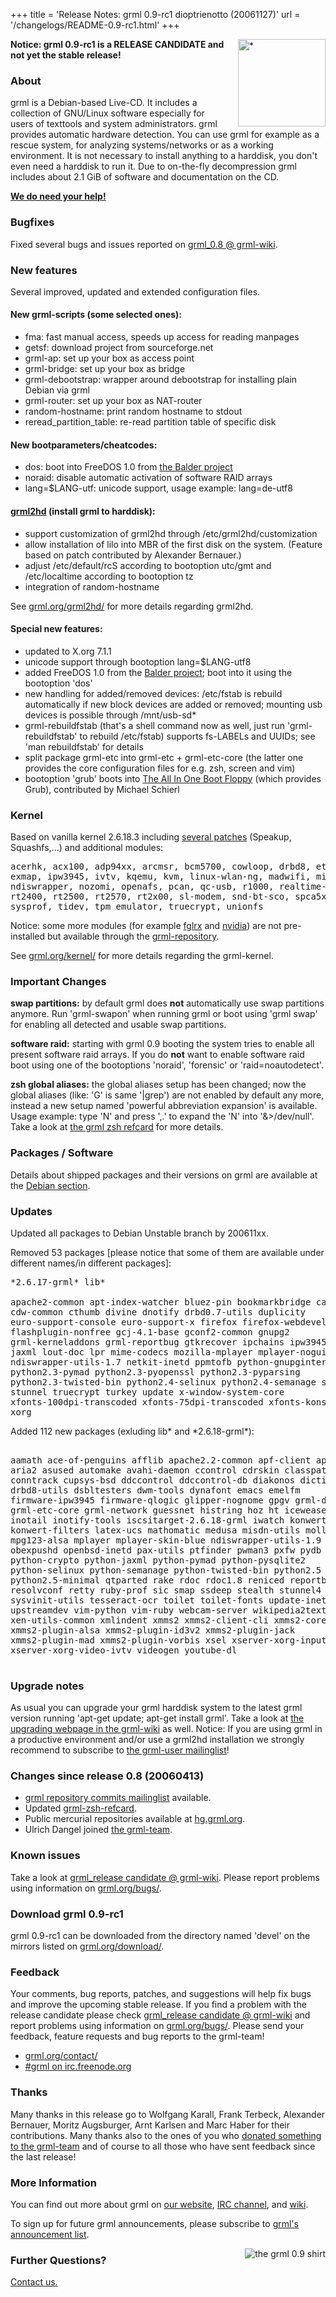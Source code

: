 +++
title = 'Release Notes: grml 0.9-rc1 dioptrienotto (20061127)'
url = '/changelogs/README-0.9-rc1.html'
+++

<p><a href="/screenshots/"><img align="right" style="margin-left: 20px;
border: 0" src="/screenshots/grml_0.9_small.jpg" width="140" alt="*" /></a></p>

<p><strong>Notice: grml 0.9-rc1 is a RELEASE CANDIDATE and not
yet the stable release!</strong></p>

<h3>About</h3>

<p>grml is a Debian-based Live-CD. It includes a collection of GNU/Linux
software especially for users of texttools and system administrators. grml
provides automatic hardware detection. You can use grml for example as a
rescue system, for analyzing systems/networks or as a working environment. It
is not necessary to install anything to a harddisk, you don't even need a
harddisk to run it. Due to on-the-fly decompression grml includes about 2.1
GiB of software and documentation on the CD.</p>

<p><strong><a href="/donations/">We do need your help!</a></strong></p>

<h3>Bugfixes</h3>

<p>Fixed several bugs and issues reported on <a
href="https://github.com/grml/grml/wiki/grml_0.8">grml_0.8 @
grml-wiki</a>.</p>

<h3>New features</h3>

<p>Several improved, updated and extended configuration files.</p>

<h4>New grml-scripts (some selected ones):</h4>

<ul>

<li>fma: fast manual access, speeds up access for reading manpages

<li>getsf: download project from sourceforge.net

<li>grml-ap: set up your box as access point

<li>grml-bridge: set up your box as bridge

<li>grml-debootstrap: wrapper around debootstrap for
installing plain Debian via grml

<li>grml-router: set up your box as NAT-router

<li>random-hostname: print random hostname to stdout

<li>reread_partition_table: re-read partition table of specific disk

</ul>

<h4>New bootparameters/cheatcodes:</h4>

<ul>

<li>dos: boot into FreeDOS 1.0 from <a
href="http://www.finnix.org/Balder">the Balder project</a></li>

<li>noraid: disable automatic activation of software RAID
arrays</li>

<li>lang=$LANG-utf: unicode support, usage example:
lang=de-utf8</li>

</ul>

<h4><a href="/grml2hd/">grml2hd</a> (install grml to harddisk):</h4>

<ul>

<li>support customization of grml2hd through
/etc/grml2hd/customization</li>

<li>allow installation of lilo into MBR of the first disk on the system.
(Feature based on patch contributed by Alexander Bernauer.)</li>

<li>adjust /etc/default/rcS according to bootoption utc/gmt
and /etc/localtime according to bootoption tz</li>

<li>integration of random-hostname</li>

</ul>

<p>See <a href="/grml2hd/">grml.org/grml2hd/</a> for more details regarding
grml2hd.</p>

<h4>Special new features:</h4>

<ul>

<li>updated to X.org 7.1.1</li>

<li>unicode support through bootoption lang=$LANG-utf8

<li>added FreeDOS 1.0 from the <a
href="http://www.finnix.org/Balder">Balder project</a>; boot into it using the bootoption 'dos'

<li>new handling for added/removed devices: /etc/fstab is
rebuild automatically if new block devices are added or
removed; mounting usb devices is possible through /mnt/usb-sd*

<li>grml-rebuildfstab (that's a shell command now as well, just run
'grml-rebuildfstab' to rebuild /etc/fstab) supports fs-LABELs and UUIDs;
see 'man rebuildfstab' for details

<li>split package grml-etc into grml-etc + grml-etc-core (the
latter one provides the core configuration files for e.g. zsh,
screen and vim)

<li>bootoption 'grub' boots into <a
href="http://home.arcor.de/mschierlm/bootdisk/">The All In One
Boot Floppy</a> (which provides Grub), contributed by Michael
Schierl</li>

</ul>

<h3>Kernel</h3>

<p>Based on vanilla kernel 2.6.18.3 including <a
href="/kernel/">several patches</a> (Speakup, Squashfs,...) and
additional modules:</p>

<pre class="rahmen">
acerhk, acx100, adp94xx, arcmsr, bcm5700, cowloop, drbd8, et131x,
exmap, ipw3945, ivtv, kqemu, kvm, linux-wlan-ng, madwifi, misdn,
ndiswrapper, nozomi, openafs, pcan, qc-usb, r1000, realtime-lsm,
rt2400, rt2500, rt2570, rt2x00, sl-modem, snd-bt-sco, spca5xx,
sysprof, tidev, tpm_emulator, truecrypt, unionfs
</pre>

<p>Notice: some more modules (for example <a
href="https://github.com/grml/grml/wiki/ati">fglrx</a> and <a
href="https://github.com/grml/grml/wiki/nvidia">nvidia</a>) are not
pre-installed but available through the <a
href="http://grml.org/repos/">grml-repository</a>.</p>

<p>See <a href="/kernel/">grml.org/kernel/</a> for more details regarding
the grml-kernel.</p>

<h3>Important Changes</h3>

<p><strong>swap partitions:</strong> by default grml does
<strong>not</strong> automatically use swap partitions anymore.
Run 'grml-swapon' when running grml or boot using 'grml swap'
for enabling all detected and usable swap partitions.</p>

<p><strong>software raid:</strong> starting with grml 0.9
booting the system tries to enable all present software raid
arrays. If you do <strong>not</strong> want to enable software
raid boot using one of the bootoptions 'noraid', 'forensic' or
'raid=noautodetect'.</p>

<p><strong>zsh global aliases:</strong> the global aliases
setup has been changed; now the global aliases (like: 'G' is
same '|grep') are not enabled by default any more, instead a
new setup named 'powerful abbreviation expansion' is available.
Usage example: type 'N' and press ',.' to expand the 'N' into
'&amp;&gt;/dev/null'. Take a look at <a
href="/zsh/#grmlzshrefcard">the grml zsh refcard</a> for more
details.</p>

<h3>Packages / Software</h3>

<p>Details about shipped packages and their versions on grml are available at
the <a href="http://grml.org/files/#debian">Debian section</a>.</p>

<h3>Updates</h3>

<p>Updated all packages to Debian Unstable branch by 200611xx.</p>

<p>Removed 53 packages [please notice that some of them are available under
different names/in different packages]:</p>

<pre class="rahmen">
*2.6.17-grml* lib*

apache2-common apt-index-watcher bluez-pin bookmarkbridge camgrab cdw
cdw-common cthumb divine dnotify drbd0.7-utils duplicity
euro-support-console euro-support-x firefox firefox-webdeveloper
flashplugin-nonfree gcj-4.1-base gconf2-common gnupg2
grml-kerneladdons grml-reportbug gtkrecover ipchains ipw3945-ucode
jaxml lout-doc lpr mime-codecs mozilla-mplayer mplayer-nogui mtop
ndiswrapper-utils-1.7 netkit-inetd ppmtofb python-gnupginterface
python2.3-pymad python2.3-pyopenssl python2.3-pyparsing
python2.3-twisted-bin python2.4-selinux python2.4-semanage scanerrlog
stunnel truecrypt turkey update x-window-system-core
xfonts-100dpi-transcoded xfonts-75dpi-transcoded xfonts-konsole xlibs
xorg
</pre>

<p>Added 112 new packages (exluding lib* and *2.6.18-grml*):</p>

<pre class="rahmen">

aamath ace-of-penguins afflib apache2.2-common apf-client apf-server
aria2 asused automake avahi-daemon ccontrol cdrskin classpath-gtkpeer
conntrack cupsys-bsd ddccontrol ddccontrol-db diakonos diction dov4l
drbd8-utils dsbltesters dwm-tools dynafont emacs emelfm
firmware-ipw3945 firmware-qlogic glipper-nognome gpgv grml-debootstrap
grml-etc-core grml-network guessnet histring hoz ht iceweasel ink
inotail inotify-tools iscsitarget-2.6.18-grml iwatch konwert
konwert-filters latex-ucs mathomatic medusa misdn-utils molly-guard
mpg123-alsa mplayer mplayer-skin-blue ndiswrapper-utils-1.9 ne
obexpushd openbsd-inetd pax-utils ptfinder pwman3 pxfw pydb
python-crypto python-jaxml python-pymad python-pysqlite2
python-selinux python-semanage python-twisted-bin python2.5
python2.5-minimal qtparted rake rdoc rdoc1.8 reniced reportbug
resolvconf retty ruby-prof sic smap ssdeep stealth stunnel4 synergy
sysvinit-utils tesseract-ocr toilet toilet-fonts update-inetd
upstreamdev vim-python vim-ruby webcam-server wikipedia2text wodim
xen-utils-common xmlindent xmms2 xmms2-client-cli xmms2-core
xmms2-plugin-alsa xmms2-plugin-id3v2 xmms2-plugin-jack
xmms2-plugin-mad xmms2-plugin-vorbis xsel xserver-xorg-input-vmmouse
xserver-xorg-video-ivtv videogen youtube-dl

</pre>

<h3>Upgrade notes</h3>

<p>As usual you can upgrade your grml harddisk system to the latest grml
version running 'apt-get update; apt-get install grml'. Take a look at <a
href="https://github.com/grml/grml/wiki/upgrading">the upgrading webpage in
the grml-wiki</a> as well. Notice: If you are using grml in a productive
environment and/or use a grml2hd installation we strongly recommend to
subscribe to <a href="http://grml.org/mailinglist/">the grml-user
mailinglist</a>!</p>

<h3>Changes since release 0.8 (20060413)</h3>

<ul>
<li><a href="http://ml.grml.org/list/hg-commits.en.html">grml repository commits mailinglist</a> available.
<li>Updated <a href="/zsh/#grmlzshrefcard">grml-zsh-refcard</a>.
<li>Public mercurial repositories available at <a
href="http://hg.grml.org/">hg.grml.org</a>.
<li>Ulrich Dangel joined <a href="/team/">the grml-team</a>.
</ul>

<h3>Known issues</h3>

<p>Take a look at <a
href="https://github.com/grml/grml/wiki/release_candidate">grml_release
candidate @ grml-wiki</a>.  Please report problems using
information on <a href="/bugs/">grml.org/bugs/</a>.</p>

<!--
<p>Take a look at <a
href="https://github.com/grml/grml/wiki/grml_0.9">grml_0.9 @ grml-wiki</a>.
Please report problems using information on <a
href="/bugs/">grml.org/bugs/</a>.</p>
-->

<h3>Download grml 0.9-rc1</h3>

<p>grml 0.9-rc1 can be downloaded from the directory named
'devel' on the mirrors listed on <a
href="/download/">grml.org/download/</a>.</p>

<!--
<h3>Download grml 0.9</h3>

<p>grml 0.9 can be downloaded from mirrors listed on <a
href="/download/">grml.org/download/</a>.</p>
-->
<h3>Feedback</h3>

<!--
<p>Your comments, bug reports, patches, and suggestions will help fix bugs
and improve future releases. If you find a problem with the release please
check <a href="https://github.com/grml/grml/wiki/grml_0.9">grml_0.9 @
grml-wiki</a> and report problems using information on <a
href="/bugs/">grml.org/bugs/</a>. Please send your feedback, feature
requests and bug reports to the grml-team!</p>
-->

<p>Your comments, bug reports, patches, and suggestions will
help fix bugs and improve the upcoming stable release. If you
find a problem with the release candidate please check <a
href="https://github.com/grml/grml/wiki/release_candidate">grml_release
candidate @ grml-wiki</a> and report problems using information
on <a href="/bugs/">grml.org/bugs/</a>. Please send your
feedback, feature requests and bug reports to the
grml-team!</p>

<ul>
<li><a href="/contact/">grml.org/contact/</a>
<li><a href="/irc/">#grml on irc.freenode.org</a>
</ul>

<h3>Thanks</h3>

<p>Many thanks in this release go to Wolfgang Karall, Frank
Terbeck, Alexander Bernauer, Moritz Augsburger, Arnt Karlsen
and Marc Haber for their contributions. Many thanks also to the
ones of you who <a href="/donations/">donated something to the
grml-team</a> and of course to all those who have sent feedback
since the last release!</p>

<h3>More Information</h3>

<p>You can find out more about grml on <a href="/">our website</a>, <a
href="/irc/">IRC channel</a>, and <a href="http://wiki.grml.org/">wiki</a>.

<p>To sign up for future grml announcements, please subscribe to <a
href="http://lists.mur.at/mailman/listinfo/grml-announce"> grml's
announcement list</a>.</p>


<p><a
href="http://www.spreadshirt.net/shop.php?article_id=3966156&view_id=4#top"><img
align="right" style="margin-left: 20px; border: 0"
src="/img/grmlshirt_0.9.jpg" alt="the grml 0.9 shirt" /></a></p>

<h3>Further Questions?</h3>

<p><a href="http://grml.org/contact/">Contact us.</a></p>

